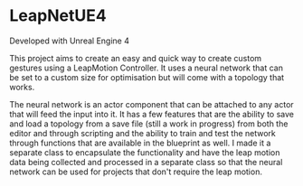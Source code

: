 # LeapNetUE4

Developed with Unreal Engine 4

This project aims to create an easy and quick way to create custom gestures using a LeapMotion Controller. It uses a neural network that can be set to a custom size for optimisation but will come with a topology that works. 

The neural network is an actor component that can be attached to any actor that will feed the input into it. It has a few features that are the ability to save and load a topology from a save file (still a work in progress) from both the editor and through scripting and the ability to train and test the network through functions that are available in the blueprint as well. I made it a separate class to encapsulate the functionality and have the leap motion data being collected and processed in a separate class so that the neural network can be used for projects that don't require the leap motion.

